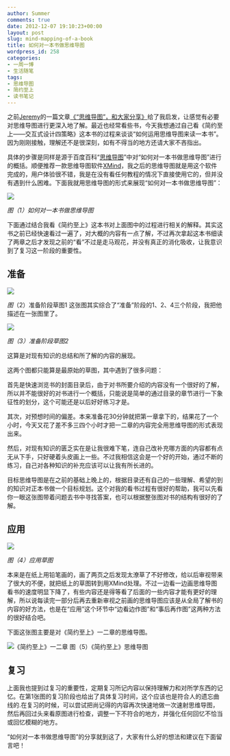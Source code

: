 ```yaml
---
author: Summer
comments: true
date: 2012-12-07 19:10:23+00:00
layout: post
slug: mind-mapping-of-a-book
title: 如何对一本书做思维导图
wordpress_id: 258
categories:
- 一周一博
- 生活随笔
tags:
- 思维导图
- 简约至上
- 读书笔记
---
```


之前[Jeremy](http://www.1z1b.com/author/jeremy/)的一篇文章[《“思维导图”，和大家分享》](http://www.1z1b.com/one-blog-a-week/share-with-you-of-mind-map/)给了我启发，让感觉有必要对思维导图进行更深入地了解。最近也经常看些书，今天我想通过自己看《简约至上——交互式设计四策略》这本书的过程来谈谈“如何运用思维导图来读一本书”。因为刚刚接触，理解还不是很深刻，如有不得当的地方还请大家不吝指出。

具体的步骤是同样是源于百度百科“[思维导图](http://baike.baidu.com/view/30054.htm#15)”中对“如何对一本书做思维导图”进行的概括。顺便推荐一款思维导图软件[XMind](http://www.oschina.net/p/xmind)，我之后的思维导图就是用这个软件完成的，用户体验很不错，我是在没有看任何教程的情况下直接使用它的，但并没有遇到什么困难。下面我就用思维导图的形式来展现“如何对一本书做思维导图”：

[![](/wp-content/uploads/2012/12/如何对一本书做思维导图1.png)](/wp-content/uploads/2012/12/如何对一本书做思维导图1.png)

_图（1）如何对一本书做思维导图_

下面通过结合我看《简约至上》这本书对上面图中的过程进行相关的解释。其实这书之前已经快速看过一遍了，对大概的内容有一点了解，不过再次拿起这本书细读了两章之后才发现之前的“看”不过是走马观花，并没有真正的消化吸收，让我意识到了复习这一阶段的重要性。


## 准备


[![](/wp-content/uploads/2012/12/book1.jpg)](/wp-content/uploads/2012/12/book1.jpg)

_图_（2）准备阶段草图1
这张图其实综合了“准备”阶段的1、2、4三个阶段，我把他描述在一张图里了。

[![](/wp-content/uploads/2012/12/book2.jpg)](/wp-content/uploads/2012/12/book2.jpg)

_图（3）准备阶段草图2_

这算是对现有知识的总结和所了解的内容的展现。

这两个图都只能算是最原始的草图，其中遇到了很多问题：

首先是快速浏览书的封面目录后，由于对书所要介绍的内容没有一个很好的了解，所以并不能很好的对书进行一个概括，只能说是简单的通过目录的章节进行一下象征性的划分，这个可能还是以后好好练习才是。

其次，对预想时间的偏差。本来准备花30分钟就把第一章拿下的，结果花了一个小时，今天又花了差不多三四个小时才把一二章的内容完全用思维导图的形式表现出来。

然后，对现有知识的匮乏实在是让我很难下笔，连自己改补充哪方面的内容都有点无从下手，只好硬着头皮画上一些。不过我相信这会是一个好的开始，通过不断的练习，自己对各种知识的补充应该可以让我有所长进的。

目标思维导图是在之前的基础上晚上的，根据目录还有自己的一些理解、希望的到的知识对正本书做一个目标规划。这个对我的看书过程有很好的帮助，我可以先看你一眼这张图带着问题去书中寻找答案，也可以根据整张图对书的结构有很好的了解。


## 应用


[![](/wp-content/uploads/2012/12/book3.jpg)](/wp-content/uploads/2012/12/book3.jpg)

_图（4）应用草图_

本来是在纸上用铅笔画的，画了两页之后发现太潦草了不好修改，给以后审视带来了很大的不便，就把纸上的草图转到用XMind处理。不过一边看一边画思维导图看书的速度明显下降了，有些内容还是得等看了后面的一些内容才能有更好的理解，所以说每读完一部分后再去重新审视之前画的思维导图应该是从全局了解书的内容的好方法，也是在“应用”这个环节中“边看边作图”和“事后再作图”这两种方法的很好结合吧。

下面这张图主要是对《简约至上》一二章的思维导图。

![《简约至上》一二章](/wp-content/uploads/2012/12/简约至上一二章.jpg) 图（5）《简约至上》思维导图


## 复习


上面我也提到过复习的重要性，定期复习所记内容以保持理解力和对所学东西的记忆。在第1张图的复习阶段也给出了具体复习时间，这个应该也是符合人的遗忘曲线的.在复习的时候，可以尝试把尚记得的内容再次快速地做一次速射思维导图，然后再回过头来看原图进行检查，调整一下不符合的地方，并强化任何回忆不恰当或回忆模糊的地方。

“如何对一本书做思维导图”的分享就到这了，大家有什么好的想法和建议在下面留言吧！


